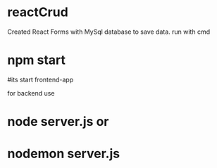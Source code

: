 # reactCrud
Created React Forms with MySql database to save data.
run with cmd 
# npm start 
#its start frontend-app

for backend use 
# node server.js or
# nodemon server.js
